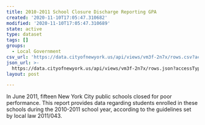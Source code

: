 ```yaml
---
title: 2010-2011 School Closure Discharge Reporting GPA
created: '2020-11-10T17:05:47.310682'
modified: '2020-11-10T17:05:47.310689'
state: active
type: dataset
tags: []
groups:
  - Local Government
csv_url: 'https://data.cityofnewyork.us/api/views/vm3f-2n7x/rows.csv?accessType=DOWNLOAD'
json_url: >-
  https://data.cityofnewyork.us/api/views/vm3f-2n7x/rows.json?accessType=DOWNLOAD
layout: post

---
```

In June 2011, fifteen New York City public schools closed for poor performance.  This report provides data regarding students enrolled in these schools during the 2010-2011 school year, according to the guidelines set by local law 2011/043.
